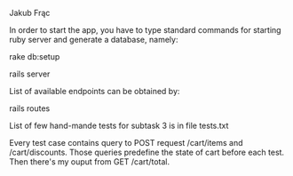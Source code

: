 Jakub Frąc 

In order to start the app, you have to type standard commands for starting ruby server and generate a database, namely:

rake db:setup


rails server

List of available endpoints can be obtained by:

rails routes

List of few hand-mande tests for subtask 3 is in file tests.txt

Every test case contains query to POST request /cart/items and /cart/discounts. Those queries predefine the state of cart before each test. Then there's my ouput from GET /cart/total.